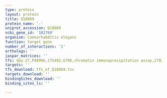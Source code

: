 ```yaml
---
type: protein
layout: protein
title: Q18069
protein_name: '-'
uniprot_accession: Q18069
ncbi_gene_id: '182760'
organism: Caenorhabditis elegans
function: target gene
number_of_interactions: '1'
orthologs: ''
jaspar_matrices: ''
tfs: dpy-27,P48996,175492,GTRD,chromatin immunoprecipitation assay,27924024%5Buid%5D,No
targets: ''
tfs_download: tfs_of_Q18069.tsv
targets_download: ''
bindingSites_download: ''
binding_sites_ls: ''

---
```

